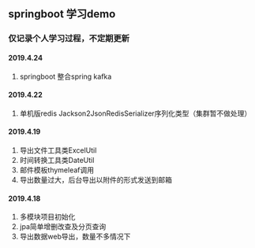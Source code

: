 ## springboot 学习demo

### 仅记录个人学习过程，不定期更新


#### 2019.4.24
1. springboot 整合spring kafka


#### 2019.4.22
1. 单机版redis Jackson2JsonRedisSerializer序列化类型（集群暂不做处理）

#### 2019.4.19
1. 导出文件工具类ExcelUtil
2. 时间转换工具类DateUtil
3. 邮件模板thymeleaf调用
4. 导出数量过大，后台导出以附件的形式发送到邮箱

#### 2019.4.18
1. 多模块项目初始化
2. jpa简单增删改查及分页查询
3. 导出数据web导出，数量不多情况下



